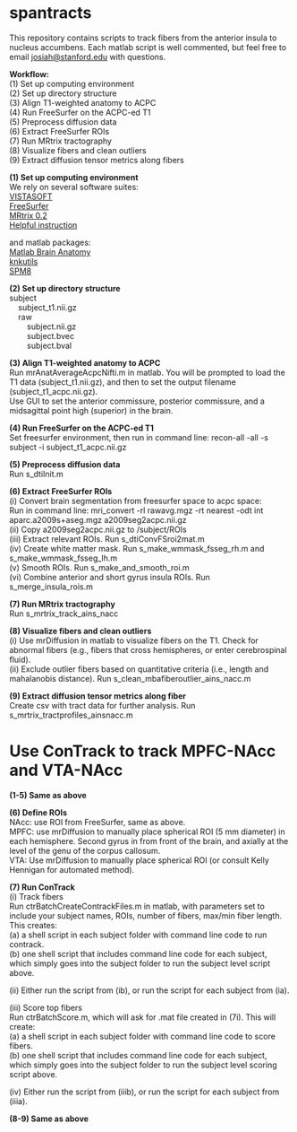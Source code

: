 # spantracts

This repository contains scripts to track fibers from the anterior insula to nucleus accumbens. Each matlab script is well commented, but feel free to email josiah@stanford.edu with questions.

<b>Workflow: </b></br>
(1) Set up computing environment </br>
(2) Set up directory structure </br>
(3) Align T1-weighted anatomy to ACPC </br>
(4) Run FreeSurfer on the ACPC-ed T1 </br>
(5) Preprocess diffusion data </br>
(6) Extract FreeSurfer ROIs </br>
(7) Run MRtrix tractography </br>
(8) Visualize fibers and clean outliers </br>
(9) Extract diffusion tensor metrics along fibers </br>

<b>(1) Set up computing environment </b></br>
We rely on several software suites: </br> 
<a href="https://github.com/vistalab/vistasoft">VISTASOFT</a></br>
<a href="https://surfer.nmr.mgh.harvard.edu/fswiki/DownloadAndInstall">FreeSurfer </a></br>
<a href="http://jdtournier.github.io/mrtrix-0.2/">MRtrix 0.2</a></br>
<a href="http://web.stanford.edu/group/vista/cgi-bin/wiki/index.php/MrDiffusion">Helpful instruction</a></br>

and matlab packages: </br>
<a href="https://github.com/francopestilli/mba">Matlab Brain Anatomy</a></br>
<a href="https://github.com/vistalab/knkutils">knkutils</a></br>
<a href="http://www.fil.ion.ucl.ac.uk/spm/software/spm8/">SPM8</a></br>

<b>(2) Set up directory structure </b></br>
subject </br>
&nbsp;&nbsp;&nbsp;&nbsp;subject_t1.nii.gz</br>
&nbsp;&nbsp;&nbsp;&nbsp;raw </br>
&nbsp;&nbsp;&nbsp;&nbsp;&nbsp;&nbsp;&nbsp;&nbsp;subject.nii.gz </br>
&nbsp;&nbsp;&nbsp;&nbsp;&nbsp;&nbsp;&nbsp;&nbsp;subject.bvec </br>
&nbsp;&nbsp;&nbsp;&nbsp;&nbsp;&nbsp;&nbsp;&nbsp;subject.bval </br>

<b>(3) Align T1-weighted anatomy to ACPC </b></br>
Run mrAnatAverageAcpcNifti.m in matlab. You will be prompted to load the T1 data (subject_t1.nii.gz), and then to set the output filename (subject_t1_acpc.nii.gz). </br>
Use GUI to set the anterior commissure, posterior commissure, and a midsagittal point high (superior) in the brain. </br>

<b>(4) Run FreeSurfer on the ACPC-ed T1</b></br>
Set freesurfer environment, then run in command line: recon-all -all -s subject -i subject_t1_acpc.nii.gz

<b>(5) Preprocess diffusion data</b></br>
Run s_dtiInit.m

<b>(6) Extract FreeSurfer ROIs</b></br>
(i) Convert brain segmentation from freesurfer space to acpc space:</br>
Run in command line: mri_convert -rl rawavg.mgz -rt nearest -odt int aparc.a2009s+aseg.mgz a2009seg2acpc.nii.gz</br>
(ii) Copy a2009seg2acpc.nii.gz to /subject/ROIs </br>
(iii) Extract relevant ROIs. Run s_dtiConvFSroi2mat.m </br>
(iv) Create white matter mask. Run s_make_wmmask_fsseg_rh.m and s_make_wmmask_fsseg_lh.m </br>
(v) Smooth ROIs. Run s_make_and_smooth_roi.m </br>
(vi) Combine anterior and short gyrus insula ROIs. Run s_merge_insula_rois.m </br>

<b>(7) Run MRtrix tractography</b></br>
Run s_mrtrix_track_ains_nacc </br>

<b>(8) Visualize fibers and clean outliers</b></br>
(i) Use mrDiffusion in matlab to visualize fibers on the T1. Check for abnormal fibers (e.g., fibers that cross hemispheres, or enter cerebrospinal fluid).</br>
(ii) Exclude outlier fibers based on quantitative criteria (i.e., length and mahalanobis distance). Run s_clean_mbafiberoutlier_ains_nacc.m

<b>(9) Extract diffusion tensor metrics along fiber</b></br>
Create csv with tract data for further analysis. Run s_mrtrix_tractprofiles_ainsnacc.m



# Use ConTrack to track MPFC-NAcc and VTA-NAcc

<b>(1-5) Same as above</b></br>

<b>(6) Define ROIs</b></br>
NAcc: use ROI from FreeSurfer, same as above.</br>
MPFC: use mrDiffusion to manually place spherical ROI (5 mm diameter) in each hemisphere. Second gyrus in from front of the brain, and axially at the level of the genu of the corpus callosum.</br>
VTA: Use mrDiffusion to manually place spherical ROI (or consult Kelly Hennigan for automated method).</br>

<b>(7) Run ConTrack</b></br>
(i) Track fibers</br>
Run ctrBatchCreateContrackFiles.m in matlab, with parameters set to include your subject names, ROIs, number of fibers, max/min fiber length. This creates:</br>
(a) a shell script in each subject folder with command line code to run contrack.</br>
(b) one shell script that includes command line code for each subject, which simply goes into the subject folder to run the subject level script above.</br>

(ii) Either run the script from (ib), or run the script for each subject from (ia).</br>

(iii) Score top fibers</br>
Run ctrBatchScore.m, which will ask for .mat file created in (7i). This will create:</br>
(a) a shell script in each subject folder with command line code to score fibers.</br>
(b) one shell script that includes command line code for each subject, which simply goes into the subject folder to run the subject level scoring script above.</br>

(iv) Either run the script from (iiib), or run the script for each subject from (iiia).</br>

<b>(8-9) Same as above</b></br>
